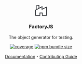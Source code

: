 <div align="center"><picture><source media="(prefers-color-scheme: dark)" srcset="logo-invert.svg"><source media="(prefers-color-scheme: light)" srcset="logo.svg"><img width="38px" src="logo.svg" alt=""></picture><h3>FactoryJS</h3><p>The object generator for testing.<p><p><a href="https://codecov.io/gh/factory-js/factory-js"><img alt="coverage" src="https://codecov.io/gh/factory-js/factory-js/graph/badge.svg?token=KJ4A3X0EJG"></a> <a href="https://bundlephobia.com/package/@factory-js/factory"><img alt="npm bundle size" src="https://img.shields.io/bundlephobia/min/%40factory-js%2Ffactory"></a></p><a href="https://factory-js.github.io">Documentation</a>・<a href="./CONTRIBUTING.md">Contributing Guide</a></div><br>
